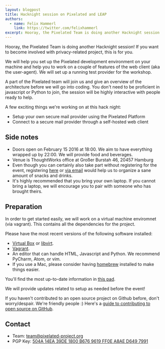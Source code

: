 ```yaml
---
layout: blogpost
title: Hacknight session on Pixelated and LEAP
authors:
  - name: Felix Hammerl
    link: https://twitter.com/felixhammerl
excerpt: Hooray, the Pixelated Team is doing another Hacknight session! If you want to become involved with privacy-related project, this is for you.
---
```


Hooray, the Pixelated Team is doing another Hacknight session! If you want to become involved with privacy-related project, this is for you.

We will help you set up the Pixelated development environment on your machine and help you to work on a couple of features of the web client (aka the user-agent). We will set up a running test provider for the workshop.

A part of the Pixelated team will join us and give an overview of the architecture before we will go into coding. You don't need to be proficient in javascript or Python to join, the session will be highly interactive with people ready to help.

A few exciting things we're working on at this hack night:

* Setup your own secure mail provider using the Pixelated Platform
* Connect to a secure mail provider through a self-hosted web client


## Side notes

* Doors open on February 15 2016 at 18:00. We aim to have everything wrapped up by 22:00. We will provide food and beverages.
* Venue is ThoughtWorks office at Großer Burstah 46, 20457 Hamburg
* Even though you can certainly also take part without registering for the event, registering [here](https://www.eventbrite.de/e/pixelatedleap-hacknight-easy-to-use-encrypted-email-with-decentralized-hosting-tickets-21338472947) or [via email](mailto:team@pixelated-project.org) would help us to organize a sane amount of snacks and drinks.
* It's highly recommended that you bring your own laptop. If you cannot bring a laptop, we will encourage you to pair with someone who has brought theirs.


## Preparation

In order to get started easily, we will work on a virtual machine enviromnet (via vagrant). This contains all the dependencies for the project.

Please have the most recent versions of the following software installed:

* [Virtual Box](https://www.virtualbox.org/wiki/Downloads) or [libvirt](https://leap.se/en/docs/platform/details/development#using-vagrant-with-libvirtkvm).
* [Vagrant](https://www.vagrantup.com/downloads.html­).
* An editor that can handle HTML, Javascript and Python. We recommend PyCharm, Atom, or vim.
* If you use a Mac, please consider having [homebrew](http://brew.sh/) installed to make things easier.

You'll find the most up-to-date information in [this pad](https://pad.riseup.net/p/hacknighthh).

We will provide updates related to setup as needed before the event!

If you haven't contributed to an open source project on Github before, don't worry/despair. We're friendly people :)
Here's a [guide to contributing to open source on GitHub](https://guides.github.com/activities/contributing-to-open-source/).


## Contact

* Team: [team@pixelated-project.org](mailto:team@pixelated-project.org)
* PGP Key: [504A 14EA 39DE 1800 B676 9619 FF0E A8AE D649 7991](http://pgp.mit.edu/pks/lookup?op=vindex&search=0xD6497991)
